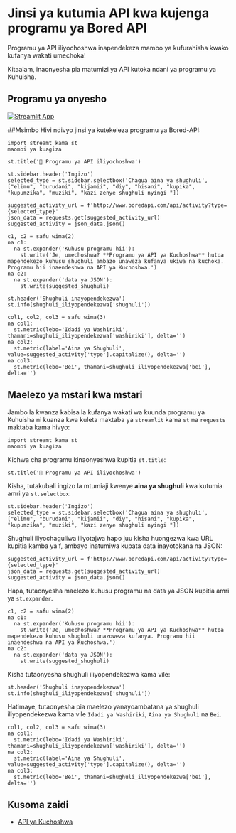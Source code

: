 # Jinsi ya kutumia API kwa kujenga programu ya Bored API

Programu ya API iliyochoshwa inapendekeza mambo ya kufurahisha kwako kufanya wakati umechoka!

Kitaalam, inaonyesha pia matumizi ya API kutoka ndani ya programu ya Kuhuisha.

## Programu ya onyesho

[![Streamlit App](https://static.streamlit.io/badges/streamlit_badge_black_white.svg)](https://share.streamlit.io/dataprofessor/bored-api-app/)

##Msimbo
Hivi ndivyo jinsi ya kutekeleza programu ya Bored-API:
``` chatu
import streamt kama st
maombi ya kuagiza

st.title('🏀 Programu ya API iliyochoshwa')

st.sidebar.header('Ingizo')
selected_type = st.sidebar.selectbox('Chagua aina ya shughuli', ["elimu", "burudani", "kijamii", "diy", "hisani", "kupika", "kupumzika", "muziki", "kazi zenye shughuli nyingi "])

suggested_activity_url = f'http://www.boredapi.com/api/activity?type={selected_type}'
json_data = requests.get(suggested_activity_url)
suggested_activity = json_data.json()

c1, c2 = safu wima(2)
na c1:
  na st.expander('Kuhusu programu hii'):
    st.write('Je, umechoshwa? **Programu ya API ya Kuchoshwa** hutoa mapendekezo kuhusu shughuli ambazo unaweza kufanya ukiwa na kuchoka. Programu hii inaendeshwa na API ya Kuchoshwa.')
na c2:
  na st.expander('data ya JSON'):
    st.write(suggested_shughuli)
    
st.header('Shughuli inayopendekezwa')
st.info(shughuli_iliyopendekezwa['shughuli'])

col1, col2, col3 = safu wima(3)
na col1:
  st.metric(lebo='Idadi ya Washiriki', thamani=shughuli_iliyopendekezwa['washiriki'], delta='')
na col2:
  st.metric(label='Aina ya Shughuli', value=suggested_activity['type'].capitalize(), delta='')
na col3:
  st.metric(lebo='Bei', thamani=shughuli_iliyopendekezwa['bei'], delta='')
```

## Maelezo ya mstari kwa mstari
Jambo la kwanza kabisa la kufanya wakati wa kuunda programu ya Kuhuisha ni kuanza kwa kuleta maktaba ya `streamlit` kama `st` na `requests` maktaba kama hivyo:
``` chatu
import streamt kama st
maombi ya kuagiza
```

Kichwa cha programu kinaonyeshwa kupitia `st.title`:
``` chatu
st.title('🏀 Programu ya API iliyochoshwa')
```

Kisha, tutakubali ingizo la mtumiaji kwenye **aina ya shughuli** kwa kutumia amri ya `st.selectbox`:
``` chatu
st.sidebar.header('Ingizo')
selected_type = st.sidebar.selectbox('Chagua aina ya shughuli', ["elimu", "burudani", "kijamii", "diy", "hisani", "kupika", "kupumzika", "muziki", "kazi zenye shughuli nyingi "])
```

Shughuli iliyochaguliwa iliyotajwa hapo juu kisha huongezwa kwa URL kupitia kamba ya f, ambayo inatumiwa kupata data inayotokana na JSON:
``` chatu
suggested_activity_url = f'http://www.boredapi.com/api/activity?type={selected_type}'
json_data = requests.get(suggested_activity_url)
suggested_activity = json_data.json()
```

Hapa, tutaonyesha maelezo kuhusu programu na data ya JSON kupitia amri ya `st.expander`.
``` chatu
c1, c2 = safu wima(2)
na c1:
  na st.expander('Kuhusu programu hii'):
    st.write('Je, umechoshwa? **Programu ya API ya Kuchoshwa** hutoa mapendekezo kuhusu shughuli unazoweza kufanya. Programu hii inaendeshwa na API ya Kuchoshwa.')
na c2:
  na st.expander('data ya JSON'):
    st.write(suggested_shughuli)
```

Kisha tutaonyesha shughuli iliyopendekezwa kama vile:
``` chatu
st.header('Shughuli inayopendekezwa')
st.info(shughuli_iliyopendekezwa['shughuli'])
```

Hatimaye, tutaonyesha pia maelezo yanayoambatana ya shughuli iliyopendekezwa kama vile `Idadi ya Washiriki`, `Aina ya Shughuli` na `Bei`.
``` chatu
col1, col2, col3 = safu wima(3)
na col1:
  st.metric(lebo='Idadi ya Washiriki', thamani=shughuli_iliyopendekezwa['washiriki'], delta='')
na col2:
  st.metric(label='Aina ya Shughuli', value=suggested_activity['type'].capitalize(), delta='')
na col3:
  st.metric(lebo='Bei', thamani=shughuli_iliyopendekezwa['bei'], delta='')
```

## Kusoma zaidi
- [API ya Kuchoshwa](http://www.boredapi.com/)
